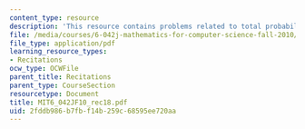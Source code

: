 ```yaml
---
content_type: resource
description: 'This resource contains problems related to total probability law. '
file: /media/courses/6-042j-mathematics-for-computer-science-fall-2010/2fddb986b7fbf14b259c68595ee720aa_MIT6_042JF10_rec18.pdf
file_type: application/pdf
learning_resource_types:
- Recitations
ocw_type: OCWFile
parent_title: Recitations
parent_type: CourseSection
resourcetype: Document
title: MIT6_042JF10_rec18.pdf
uid: 2fddb986-b7fb-f14b-259c-68595ee720aa
---
```

